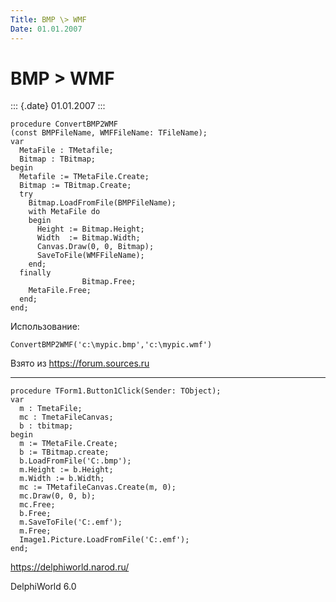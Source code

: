 ```yaml
---
Title: BMP \> WMF
Date: 01.01.2007
---
```



BMP \> WMF
==========

::: {.date}
01.01.2007
:::

    procedure ConvertBMP2WMF
    (const BMPFileName, WMFFileName: TFileName); 
    var 
      MetaFile : TMetafile; 
      Bitmap : TBitmap; 
    begin 
      Metafile := TMetaFile.Create; 
      Bitmap := TBitmap.Create; 
      try 
        Bitmap.LoadFromFile(BMPFileName); 
        with MetaFile do 
        begin 
          Height := Bitmap.Height; 
          Width  := Bitmap.Width; 
          Canvas.Draw(0, 0, Bitmap); 
          SaveToFile(WMFFileName); 
        end; 
      finally
                    Bitmap.Free; 
        MetaFile.Free; 
      end; 
    end;

Использование:

    ConvertBMP2WMF('c:\mypic.bmp','c:\mypic.wmf')

Взято из <https://forum.sources.ru>

------------------------------------------------------------------------

    procedure TForm1.Button1Click(Sender: TObject);
    var
      m : TmetaFile;
      mc : TmetaFileCanvas;
      b : tbitmap;
    begin
      m := TMetaFile.Create;
      b := TBitmap.create;
      b.LoadFromFile('C:.bmp');
      m.Height := b.Height;
      m.Width := b.Width;
      mc := TMetafileCanvas.Create(m, 0);
      mc.Draw(0, 0, b);
      mc.Free;
      b.Free;
      m.SaveToFile('C:.emf');
      m.Free;
      Image1.Picture.LoadFromFile('C:.emf');
    end;

<https://delphiworld.narod.ru/>

DelphiWorld 6.0
